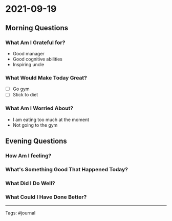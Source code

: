 # 2021-09-19

## Morning Questions

### What Am I Grateful for?
- Good manager
- Good cognitive abilities
- Inspiring uncle

 ### What Would Make Today Great?
- [ ] Go gym
- [ ] Stick to diet
 
### What Am I Worried About?
- I am eating too much at the moment
- Not going to the gym

## Evening Questions

### How Am I feeling?


### What's Something Good That Happened Today?

### What Did I Do Well?

### What Could I Have Done Better?

---
Tags:
#journal
